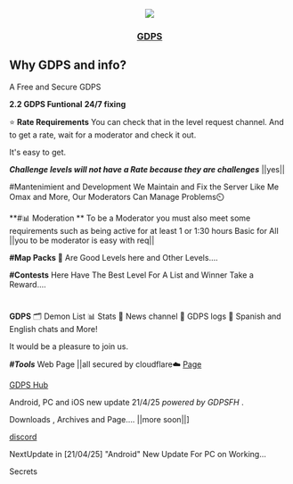 <p align="center">
	<img src="https://stargalaxy2.ps.fhgdps.com/stargalaxygdps.png" />
	<h3 align="center">
		<a href="https://stargalaxy2.ps.fhgdps.com">GDPS</a>
	</h3>
</p>

## Why GDPS and info?


A Free and Secure GDPS

**2.2 GDPS Funtional**
**24/7 fixing**

⭐ **Rate Requirements**
You can check that in the level request channel.
And to get a rate, wait for a moderator and check it out.

It's easy to get.

***Challenge levels will not have a Rate because they are challenges*** ||yes||

#Mantenimient and Development
We Maintain and Fix the Server Like Me Omax and More, Our Moderators Can Manage Problems⏲️ 

**#📊  Moderation **
To be a Moderator you must also meet some requirements such as being active for at least 1 or 1:30 hours
Basic for All  ||you to be moderator is easy with req||

**#Map Packs 📁**
Are Good Levels here and Other Levels....

**#Contests**
Here Have The Best Level For A List and Winner Take a Reward....
#
**GDPS**
🗂️ Demon List
📊 Stats
📸 News channel
📃 GDPS logs
💬 Spanish and English chats
and More!

It would be a pleasure to join us.

***#Tools*** 
Web Page ||all secured by cloudflare☁️
[Page](https://stargalaxy2.ps.fhgdps.com/)

[GDPS Hub](https://gdpshub.com/gdps/2923)

Android, PC and iOS
new update 21/4/25
*powered by GDPSFH*
.

Downloads , Archives and Page.... ||more soon||]

[discord](https://discord.gg/7S3fwnuWeE)

NextUpdate in  [21/04/25] "Android"
New Update For PC on Working...


Secrets
